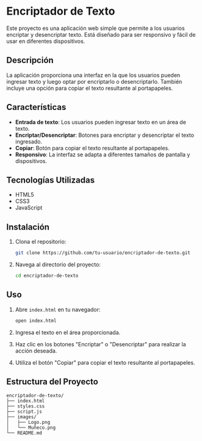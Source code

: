 # Encriptador de Texto

Este proyecto es una aplicación web simple que permite a los usuarios encriptar y desencriptar texto. 
Está diseñado para ser responsivo y fácil de usar en diferentes dispositivos.

## Descripción

La aplicación proporciona una interfaz en la que los usuarios pueden ingresar texto y luego optar por encriptarlo o desencriptarlo. 
También incluye una opción para copiar el texto resultante al portapapeles.

## Características

- **Entrada de texto**: Los usuarios pueden ingresar texto en un área de texto.
- **Encriptar/Desencriptar**: Botones para encriptar y desencriptar el texto ingresado.
- **Copiar**: Botón para copiar el texto resultante al portapapeles.
- **Responsivo**: La interfaz se adapta a diferentes tamaños de pantalla y dispositivos.

## Tecnologías Utilizadas

- HTML5
- CSS3
- JavaScript

## Instalación

1. Clona el repositorio:
    ```bash
    git clone https://github.com/tu-usuario/encriptador-de-texto.git
    ```

2. Navega al directorio del proyecto:
    ```bash
    cd encriptador-de-texto
    ```

## Uso

1. Abre `index.html` en tu navegador:
    ```bash
    open index.html
    ```

2. Ingresa el texto en el área proporcionada.
3. Haz clic en los botones "Encriptar" o "Desencriptar" para realizar la acción deseada.
4. Utiliza el botón "Copiar" para copiar el texto resultante al portapapeles.

## Estructura del Proyecto

```plaintext
encriptador-de-texto/
├── index.html
├── styles.css
├── script.js
├── images/
│   ├── Logo.png
│   └── Muñeco.png
└── README.md
